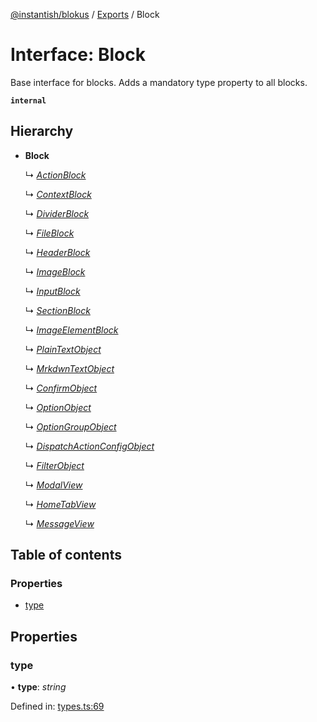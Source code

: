 [@instantish/blokus](../README.md) / [Exports](../modules.md) / Block

# Interface: Block

Base interface for blocks. Adds a mandatory type property to all blocks.

**`internal`** 

## Hierarchy

* **Block**

  ↳ [*ActionBlock*](actionblock.md)

  ↳ [*ContextBlock*](contextblock.md)

  ↳ [*DividerBlock*](dividerblock.md)

  ↳ [*FileBlock*](fileblock.md)

  ↳ [*HeaderBlock*](headerblock.md)

  ↳ [*ImageBlock*](imageblock.md)

  ↳ [*InputBlock*](inputblock.md)

  ↳ [*SectionBlock*](sectionblock.md)

  ↳ [*ImageElementBlock*](imageelementblock.md)

  ↳ [*PlainTextObject*](plaintextobject.md)

  ↳ [*MrkdwnTextObject*](mrkdwntextobject.md)

  ↳ [*ConfirmObject*](confirmobject.md)

  ↳ [*OptionObject*](optionobject.md)

  ↳ [*OptionGroupObject*](optiongroupobject.md)

  ↳ [*DispatchActionConfigObject*](dispatchactionconfigobject.md)

  ↳ [*FilterObject*](filterobject.md)

  ↳ [*ModalView*](modalview.md)

  ↳ [*HomeTabView*](hometabview.md)

  ↳ [*MessageView*](messageview.md)

## Table of contents

### Properties

- [type](block.md#type)

## Properties

### type

• **type**: *string*

Defined in: [types.ts:69](https://github.com/instantish/blokus/blob/8b8e846/src/types.ts#L69)
